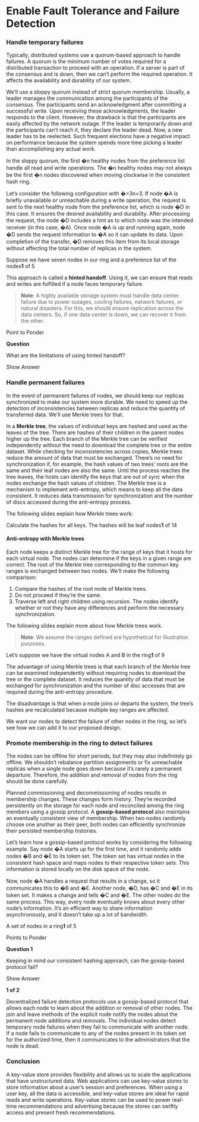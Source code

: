 # Enable Fault Tolerance and Failure Detection

### Handle temporary failures <a href="#handle-temporary-failures" id="handle-temporary-failures"></a>

Typically, distributed systems use a quorum-based approach to handle failures. A quorum is the minimum number of votes required for a distributed transaction to proceed with an operation. If a server is part of the consensus and is down, then we can’t perform the required operation. It affects the availability and durability of our system.

We’ll use a sloppy quorum instead of strict quorum membership. Usually, a leader manages the communication among the participants of the consensus. The participants send an acknowledgment after committing a successful write. Upon receiving these acknowledgments, the leader responds to the client. However, the drawback is that the participants are easily affected by the network outage. If the leader is temporarily down and the participants can’t reach it, they declare the leader dead. Now, a new leader has to be reelected. Such frequent elections have a negative impact on performance because the system spends more time picking a leader than accomplishing any actual work.

In the sloppy quorum, the first �n healthy nodes from the preference list handle all read and write operations. The �n healthy nodes may not always be the first �n nodes discovered when moving clockwise in the consistent hash ring.

Let’s consider the following configuration with �=3n=3. If node �A is briefly unavailable or unreachable during a write operation, the request is sent to the next healthy node from the preference list, which is node �D in this case. It ensures the desired availability and durability. After processing the request, the node �D includes a hint as to which node was the intended receiver (in this case, �A). Once node �A is up and running again, node �D sends the request information to �A so it can update its data. Upon completion of the transfer, �D removes this item from its local storage without affecting the total number of replicas in the system.

Suppose we have seven nodes in our ring and a preference list of the nodes**1** of 5

This approach is called a **hinted handoff**. Using it, we can ensure that reads and writes are fulfilled if a node faces temporary failure.

> **Note**: A highly available storage system must handle data center failure due to power outages, cooling failures, network failures, or natural disasters. For this, we should ensure replication across the data centers. So, if one data center is down, we can recover it from the other.

Point to Ponder

**Question**

What are the limitations of using hinted handoff?

Show Answer

### Handle permanent failures <a href="#handle-permanent-failures" id="handle-permanent-failures"></a>

In the event of permanent failures of nodes, we should keep our replicas synchronized to make our system more durable. We need to speed up the detection of inconsistencies between replicas and reduce the quantity of transferred data. We’ll use Merkle trees for that.

In a **Merkle tree**, the values of individual keys are hashed and used as the leaves of the tree. There are hashes of their children in the parent nodes higher up the tree. Each branch of the Merkle tree can be verified independently without the need to download the complete tree or the entire dataset. While checking for inconsistencies across copies, Merkle trees reduce the amount of data that must be exchanged. There’s no need for synchronization if, for example, the hash values of two trees’ roots are the same and their leaf nodes are also the same. Until the process reaches the tree leaves, the hosts can identify the keys that are out of sync when the nodes exchange the hash values of children. The Merkle tree is a mechanism to implement anti-entropy, which means to keep all the data consistent. It reduces data transmission for synchronization and the number of discs accessed during the anti-entropy process.

The following slides explain how Merkle trees work:

Calculate the hashes for all keys. The hashes will be leaf nodes**1** of 14

#### Anti-entropy with Merkle trees <a href="#anti-entropy-with-merkle-trees" id="anti-entropy-with-merkle-trees"></a>

Each node keeps a distinct Merkle tree for the range of keys that it hosts for each virtual node. The nodes can determine if the keys in a given range are correct. The root of the Merkle tree corresponding to the common key ranges is exchanged between two nodes. We’ll make the following comparison:

1. Compare the hashes of the root node of Merkle trees.
2. Do not proceed if they’re the same.
3. Traverse left and right children using recursion. The nodes identify whether or not they have any differences and perform the necessary synchronization.

The following slides explain more about how Merkle trees work.

> **Note**: We assume the ranges defined are hypothetical for illustration purposes.

Let’s suppose we have the virtual nodes A and B in the ring**1** of 9

The advantage of using Merkle trees is that each branch of the Merkle tree can be examined independently without requiring nodes to download the tree or the complete dataset. It reduces the quantity of data that must be exchanged for synchronization and the number of disc accesses that are required during the anti-entropy procedure.

The disadvantage is that when a node joins or departs the system, the tree’s hashes are recalculated because multiple key ranges are affected.

We want our nodes to detect the failure of other nodes in the ring, so let’s see how we can add it to our proposed design.

### Promote membership in the ring to detect failures <a href="#promote-membership-in-the-ring-to-detect-failures" id="promote-membership-in-the-ring-to-detect-failures"></a>

The nodes can be offline for short periods, but they may also indefinitely go offline. We shouldn’t rebalance partition assignments or fix unreachable replicas when a single node goes down because it’s rarely a permanent departure. Therefore, the addition and removal of nodes from the ring should be done carefully.

Planned commissioning and decommissioning of nodes results in membership changes. These changes form history. They’re recorded persistently on the storage for each node and reconciled among the ring members using a gossip protocol. A **gossip-based protocol** also maintains an eventually consistent view of membership. When two nodes randomly choose one another as their peer, both nodes can efficiently synchronize their persisted membership histories.

Let’s learn how a gossip-based protocol works by considering the following example. Say node �A starts up for the first time, and it randomly adds nodes �B and �E to its token set. The token set has virtual nodes in the consistent hash space and maps nodes to their respective token sets. This information is stored locally on the disk space of the node.

Now, node �A handles a request that results in a change, so it communicates this to �B and �E. Another node, �D, has �C and �E in its token set. It makes a change and tells �C and �E. The other nodes do the same process. This way, every node eventually knows about every other node’s information. It’s an efficient way to share information asynchronously, and it doesn’t take up a lot of bandwidth.

A set of nodes in a ring**1** of 5

Points to Ponder

**Question 1**

Keeping in mind our consistent hashing approach, can the gossip-based protocol fail?

Show Answer

**1 of 2**

Decentralized failure detection protocols use a gossip-based protocol that allows each node to learn about the addition or removal of other nodes. The join and leave methods of the explicit node notify the nodes about the permanent node additions and removals. The individual nodes detect temporary node failures when they fail to communicate with another node. If a node fails to communicate to any of the nodes present in its token set for the authorized time, then it communicates to the administrators that the node is dead.

### Conclusion <a href="#conclusion" id="conclusion"></a>

A key-value store provides flexibility and allows us to scale the applications that have unstructured data. Web applications can use key-value stores to store information about a user’s session and preferences. When using a user key, all the data is accessible, and key-value stores are ideal for rapid reads and write operations. Key-value stores can be used to power real-time recommendations and advertising because the stores can swiftly access and present fresh recommendations.
